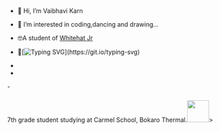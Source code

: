 - 👋 Hi, I’m Vaibhavi Karn 
- 👀 I’m interested in coding,dancing and drawing...
- 🤓A student of <a href="code.whitehatjr.com">Whitehat Jr</a>
- 🌱[![Typing SVG](https://readme-typing-svg.herokuapp.com?lines=I+am+currently+learning+The+Builder-HTML;the+artist-CSS+AND+the+wizard-JS!)](https://git.io/typing-svg)

-  
- 
-<span> <h3 style=" float:left color:red;"></h3>7th grade student studying at Carmel School, Bokaro Thermal.<img  style="width:50px;
  height:50px;" src="http://marketing.hedgegroup.ug/wp-content/uploads/2019/10/Untitled-design-_3_-1-2.gif">></span>


<!---
vaibhavikarn2001/vaibhavikarn2001 is a ✨ special ✨ repository because its `README.md` (this file) appears on your GitHub profile.
You can click the Preview link to take a look at your changes.
--->
